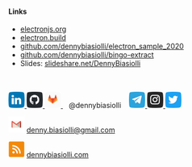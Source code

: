 #### Links

- [electronjs.org](https://www.electronjs.org/)
- [electron.build](https://www.electron.build/)
- [github.com/dennybiasiolli/electron_sample_2020](https://github.com/dennybiasiolli/electron_sample_2020)
- [github.com/dennybiasiolli/bingo-extract](https://github.com/dennybiasiolli/bingo-extract)
- Slides: [slideshare.net/DennyBiasiolli](https://www.slideshare.net/DennyBiasiolli/)

<br>
<br>

<a href="https://www.linkedin.com/in/dennybiasiolli/" target="_blank">
    <img src="slides/images/linkedin.png" title="LinkedIn" />
</a>
<a href="https://github.com/dennybiasiolli" target="_blank">
    <img src="slides/images/github.png" title="GitHub" />
</a>
<a href="https://gitlab.com/dennybiasiolli" target="_blank">
    <img src="slides/images/gitlab.png" title="GitLab" />
</a>
&nbsp;&nbsp;&nbsp;@dennybiasiolli&nbsp;&nbsp;&nbsp;
<a href="https://t.me/dennybiasiolli" target="_blank">
    <img src="slides/images/telegram.png" title="Telegram" />
</a>
<a href="https://www.instagram.com/dennybiasiolli/" target="_blank">
    <img src="slides/images/instagram.png" title="Instagram" />
</a>
<a href="https://twitter.com/DennyBiasiolli" target="_blank">
    <img src="slides/images/twitter.png" title="Twitter" />
</a>

![Mail](slides/images/mail.png) <a href="mailto:denny.biasiolli@gmail.com" target="_blank">denny.biasiolli@gmail.com</a>

![Website](slides/images/feed.png) <a href="http://dennybiasiolli.com" target="_blank">dennybiasiolli.com</a>
